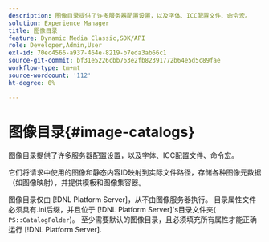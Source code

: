 ```yaml
---
description: 图像目录提供了许多服务器配置设置，以及字体、ICC配置文件、命令宏。
solution: Experience Manager
title: 图像目录
feature: Dynamic Media Classic,SDK/API
role: Developer,Admin,User
exl-id: 70ec4566-a937-464e-8219-b7eda3ab66c1
source-git-commit: bf31e5226cbb763e2fb82391772b64e5d5c89fae
workflow-type: tm+mt
source-wordcount: '112'
ht-degree: 0%

---
```


# 图像目录{#image-catalogs}

图像目录提供了许多服务器配置设置，以及字体、ICC配置文件、命令宏。

它们将请求中使用的图像和静态内容ID映射到实际文件路径，存储各种图像元数据（如图像映射），并提供模板和图像集容器。

图像目录仅由 [!DNL Platform Server]，从不由图像服务器执行。 目录属性文件必须具有.ini后缀，并且位于 [!DNL Platform Server]&#39;s目录文件夹( `PS::CatalogFolder`)。 至少需要默认的图像目录，且必须填充所有属性才能正确运行 [!DNL Platform Server].
